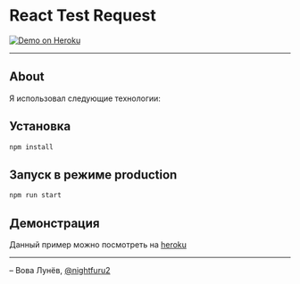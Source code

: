 # React Test Request

[![Demo on Heroku](https://img.shields.io/badge/demo-heroku-brightgreen.svg?style=flat-square)](https://node-api-sever.herokuapp.com/)

---

## About

Я использовал следующие технологии:

## Установка

```bash
npm install
```

## Запуск в режиме production

```bash
npm run start
```

## Демонстрация

Данный пример можно посмотреть на [heroku](https://node-api-sever.herokuapp.com/)

---
– Вова Лунёв, [@nightfuru2](https://vk.com/nightfury2)
